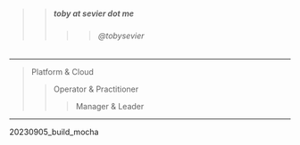 

> 
>> ##### toby at sevier dot me
>>>> ###### @tobysevier

---

> Platform & Cloud
>> Operator & Practitioner
>>> Manager & Leader

---



20230905_build_mocha